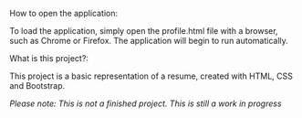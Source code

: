 How to open the application:

To load the application, simply open the profile.html file with a browser, such as Chrome or Firefox. The application will begin to run automatically.


What is this project?:

This project is a basic representation of a resume, created with HTML, CSS and Bootstrap. 


*Please note: This is not a finished project. This is still a work in progress*
